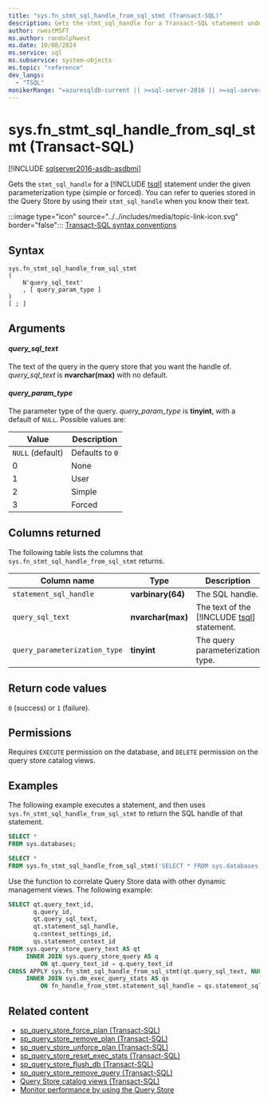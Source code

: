 ```yaml
---
title: "sys.fn_stmt_sql_handle_from_sql_stmt (Transact-SQL)"
description: Gets the stmt_sql_handle for a Transact-SQL statement under a given parameterization type (simple or forced).
author: rwestMSFT
ms.author: randolphwest
ms.date: 10/08/2024
ms.service: sql
ms.subservice: system-objects
ms.topic: "reference"
dev_langs:
  - "TSQL"
monikerRange: "=azuresqldb-current || >=sql-server-2016 || >=sql-server-linux-2017 || =azuresqldb-mi-current"
---
```


# sys.fn_stmt_sql_handle_from_sql_stmt (Transact-SQL)

[!INCLUDE [sqlserver2016-asdb-asdbmi](../../includes/applies-to-version/sqlserver2016-asdb-asdbmi.md)]

Gets the `stmt_sql_handle` for a [!INCLUDE [tsql](../../includes/tsql-md.md)] statement under the given parameterization type (simple or forced). You can refer to queries stored in the Query Store by using their `stmt_sql_handle` when you know their text.

:::image type="icon" source="../../includes/media/topic-link-icon.svg" border="false"::: [Transact-SQL syntax conventions](../../t-sql/language-elements/transact-sql-syntax-conventions-transact-sql.md)

## Syntax

```syntaxsql
sys.fn_stmt_sql_handle_from_sql_stmt
(
    N'query_sql_text'
    , [ query_param_type ]
)
[ ; ]
```

## Arguments

#### *query_sql_text*

The text of the query in the query store that you want the handle of. *query_sql_text* is **nvarchar(max)** with no default.

#### *query_param_type*

The parameter type of the query. *query_param_type* is **tinyint**, with a default of `NULL`. Possible values are:

| Value | Description |
| --- | --- |
| `NULL` (default) | Defaults to `0` |
| 0 | None |
| 1 | User |
| 2 | Simple |
| 3 | Forced |

## Columns returned

The following table lists the columns that `sys.fn_stmt_sql_handle_from_sql_stmt` returns.

| Column name | Type | Description |
| --- | --- | --- |
| `statement_sql_handle` | **varbinary(64)** | The SQL handle. |
| `query_sql_text` | **nvarchar(max)** | The text of the [!INCLUDE [tsql](../../includes/tsql-md.md)] statement. |
| `query_parameterization_type` | **tinyint** | The query parameterization type. |

## Return code values

`0` (success) or `1` (failure).

## Permissions

Requires `EXECUTE` permission on the database, and `DELETE` permission on the query store catalog views.

## Examples

The following example executes a statement, and then uses `sys.fn_stmt_sql_handle_from_sql_stmt` to return the SQL handle of that statement.

```sql
SELECT *
FROM sys.databases;

SELECT *
FROM sys.fn_stmt_sql_handle_from_sql_stmt('SELECT * FROM sys.databases', NULL);
```

Use the function to correlate Query Store data with other dynamic management views. The following example:

```sql
SELECT qt.query_text_id,
       q.query_id,
       qt.query_sql_text,
       qt.statement_sql_handle,
       q.context_settings_id,
       qs.statement_context_id
FROM sys.query_store_query_text AS qt
     INNER JOIN sys.query_store_query AS q
         ON qt.query_text_id = q.query_text_id
CROSS APPLY sys.fn_stmt_sql_handle_from_sql_stmt(qt.query_sql_text, NULL) AS fn_handle_from_stmt
     INNER JOIN sys.dm_exec_query_stats AS qs
         ON fn_handle_from_stmt.statement_sql_handle = qs.statement_sql_handle;
```

## Related content

- [sp_query_store_force_plan (Transact-SQL)](../system-stored-procedures/sp-query-store-force-plan-transact-sql.md)
- [sp_query_store_remove_plan (Transact-SQL)](../system-stored-procedures/sp-query-store-remove-plan-transact-sql.md)
- [sp_query_store_unforce_plan (Transact-SQL)](../system-stored-procedures/sp-query-store-unforce-plan-transact-sql.md)
- [sp_query_store_reset_exec_stats (Transact-SQL)](../system-stored-procedures/sp-query-store-reset-exec-stats-transact-sql.md)
- [sp_query_store_flush_db (Transact-SQL)](../system-stored-procedures/sp-query-store-flush-db-transact-sql.md)
- [sp_query_store_remove_query (Transact-SQL)](../system-stored-procedures/sp-query-store-remove-query-transact-sql.md)
- [Query Store catalog views (Transact-SQL)](../system-catalog-views/query-store-catalog-views-transact-sql.md)
- [Monitor performance by using the Query Store](../performance/monitoring-performance-by-using-the-query-store.md)
